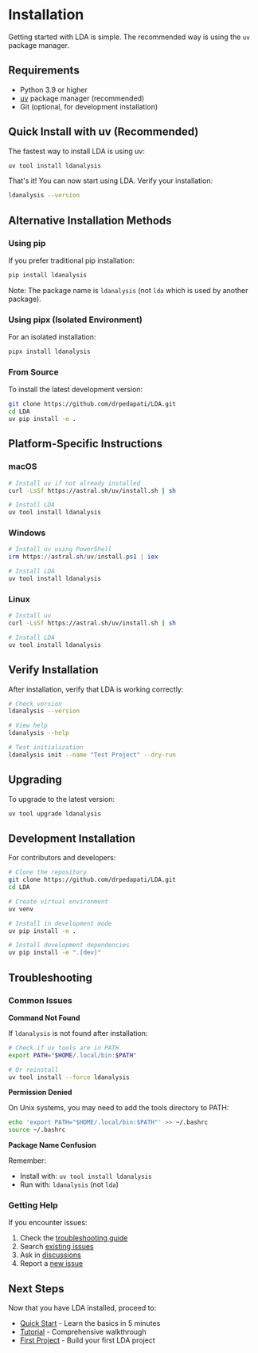 # Installation

Getting started with LDA is simple. The recommended way is using the `uv` package manager.

## Requirements

- Python 3.9 or higher
- [uv](https://github.com/astral-sh/uv) package manager (recommended)
- Git (optional, for development installation)

## Quick Install with uv (Recommended)

The fastest way to install LDA is using uv:

```bash
uv tool install ldanalysis
```

That's it! You can now start using LDA. Verify your installation:

```bash
ldanalysis --version
```

## Alternative Installation Methods

### Using pip

If you prefer traditional pip installation:

```bash
pip install ldanalysis
```

Note: The package name is `ldanalysis` (not `lda` which is used by another package).

### Using pipx (Isolated Environment)

For an isolated installation:

```bash
pipx install ldanalysis
```

### From Source

To install the latest development version:

```bash
git clone https://github.com/drpedapati/LDA.git
cd LDA
uv pip install -e .
```

## Platform-Specific Instructions

### macOS

```bash
# Install uv if not already installed
curl -LsSf https://astral.sh/uv/install.sh | sh

# Install LDA
uv tool install ldanalysis
```

### Windows

```powershell
# Install uv using PowerShell
irm https://astral.sh/uv/install.ps1 | iex

# Install LDA
uv tool install ldanalysis
```

### Linux

```bash
# Install uv
curl -LsSf https://astral.sh/uv/install.sh | sh

# Install LDA
uv tool install ldanalysis
```

## Verify Installation

After installation, verify that LDA is working correctly:

```bash
# Check version
ldanalysis --version

# View help
ldanalysis --help

# Test initialization
ldanalysis init --name "Test Project" --dry-run
```

## Upgrading

To upgrade to the latest version:

```bash
uv tool upgrade ldanalysis
```

## Development Installation

For contributors and developers:

```bash
# Clone the repository
git clone https://github.com/drpedapati/LDA.git
cd LDA

# Create virtual environment
uv venv

# Install in development mode
uv pip install -e .

# Install development dependencies
uv pip install -e ".[dev]"
```

## Troubleshooting

### Common Issues

**Command Not Found**

If `ldanalysis` is not found after installation:

```bash
# Check if uv tools are in PATH
export PATH="$HOME/.local/bin:$PATH"

# Or reinstall
uv tool install --force ldanalysis
```

**Permission Denied**

On Unix systems, you may need to add the tools directory to PATH:

```bash
echo 'export PATH="$HOME/.local/bin:$PATH"' >> ~/.bashrc
source ~/.bashrc
```

**Package Name Confusion**

Remember:
- Install with: `uv tool install ldanalysis`
- Run with: `ldanalysis` (not `lda`)

### Getting Help

If you encounter issues:

1. Check the [troubleshooting guide](../troubleshooting.md)
2. Search [existing issues](https://github.com/drpedapati/LDA/issues)
3. Ask in [discussions](https://github.com/drpedapati/LDA/discussions)
4. Report a [new issue](https://github.com/drpedapati/LDA/issues/new)

## Next Steps

Now that you have LDA installed, proceed to:

- [Quick Start](quickstart.md) - Learn the basics in 5 minutes
- [Tutorial](tutorial.md) - Comprehensive walkthrough
- [First Project](first-project.md) - Build your first LDA project